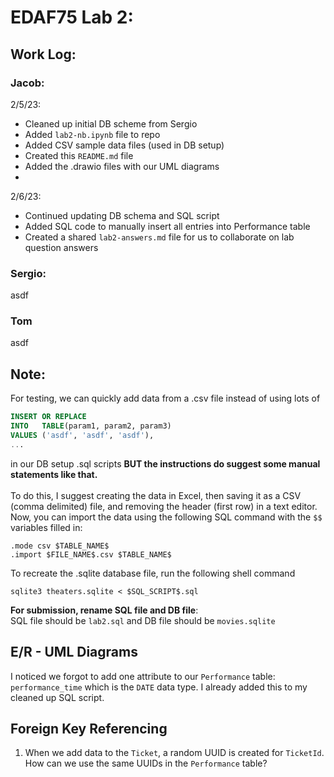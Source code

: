 # EDAF75 Lab 2:

## Work Log:
### Jacob:
2/5/23:
* Cleaned up initial DB scheme from Sergio 
* Added `lab2-nb.ipynb` file to repo
* Added CSV sample data files (used in DB setup)
* Created this `README.md` file
* Added the .drawio files with our UML diagrams
* 
2/6/23:
* Continued updating DB schema and SQL script
* Added SQL code to manually insert all entries into Performance table
* Created a shared `lab2-answers.md` file for us to collaborate on lab question answers
### Sergio:
asdf
### Tom
asdf

## Note:
For testing, we can quickly add data from a .csv 
file instead of using lots of 
```sql
INSERT OR REPLACE
INTO   TABLE(param1, param2, param3)
VALUES ('asdf', 'asdf', 'asdf'),
...
```
in our DB setup .sql scripts 
**BUT the instructions do suggest some manual
statements like that.**
<br> <br>
To do this, I suggest creating the data in Excel,
then saving it as a CSV (comma delimited) file,
and removing the header (first row) in a text
editor.
Now, you can import the data using the following
SQL command with the `$$` variables filled in:
```sqlite3
.mode csv $TABLE_NAME$
.import $FILE_NAME$.csv $TABLE_NAME$
```
To recreate the .sqlite database file, run the following shell command
```
sqlite3 theaters.sqlite < $SQL_SCRIPT$.sql
```

**For submission, rename SQL file and DB file**: <br>
SQL file should be `lab2.sql` and 
DB file should be `movies.sqlite`

## E/R - UML Diagrams
I noticed we forgot to add one attribute to
our `Performance` table: `performance_time`
which is the `DATE` data type. I already
added this to my cleaned up SQL script.

## Foreign Key Referencing
1. When we add data to the `Ticket`, a random UUID is created for `TicketId`. How can we use the same UUIDs in the `Performance` table?
